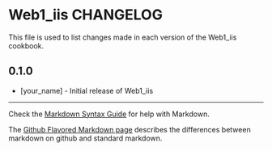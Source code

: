 Web1_iis CHANGELOG
==================

This file is used to list changes made in each version of the Web1_iis cookbook.

0.1.0
-----
- [your_name] - Initial release of Web1_iis

- - -
Check the [Markdown Syntax Guide](http://daringfireball.net/projects/markdown/syntax) for help with Markdown.

The [Github Flavored Markdown page](http://github.github.com/github-flavored-markdown/) describes the differences between markdown on github and standard markdown.

